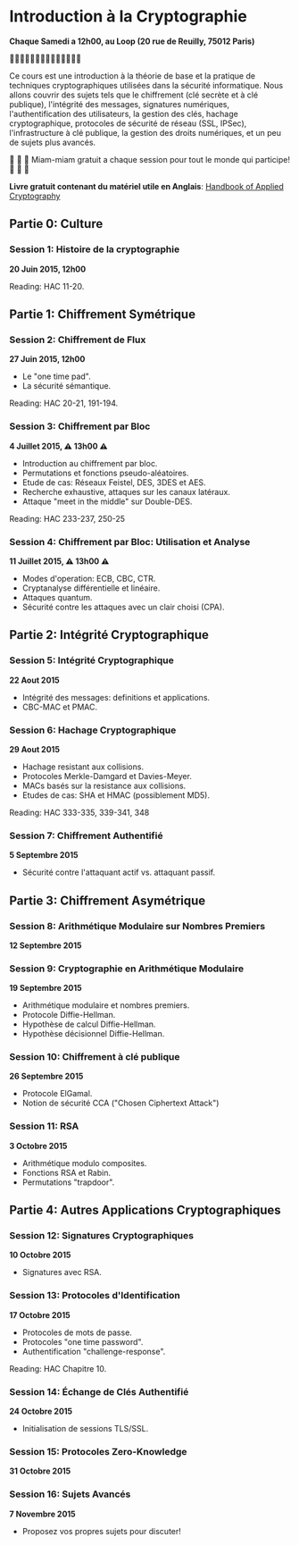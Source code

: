 # Introduction à la Cryptographie
**Chaque Samedi a 12h00, au Loop (20 rue de Reuilly, 75012 Paris)**

:key::key::key::key::key::key::key::key::key::key::key::key::key::key:

Ce cours est une introduction à la théorie de base et la pratique de techniques cryptographiques utilisées dans la sécurité informatique. Nous allons couvrir des sujets tels que le chiffrement (clé secrète et à clé publique), l'intégrité des messages, signatures numériques, l'authentification des utilisateurs, la gestion des clés, hachage cryptographique, protocoles de sécurité de réseau (SSL, IPSec), l'infrastructure à clé publique, la gestion des droits numériques, et un peu de sujets plus avancés.

:apple: :grapes: :cherries: Miam-miam gratuit a chaque session pour tout le monde qui participe! :apple: :grapes: :cherries:

**Livre gratuit contenant du matériel utile en Anglais**: [Handbook of Applied Cryptography](http://cacr.uwaterloo.ca/hac/)

## Partie 0: Culture

### Session 1: Histoire de la cryptographie
**20 Juin 2015, 12h00**  

Reading: HAC 11-20.

## Partie 1: Chiffrement Symétrique
 
### Session 2: Chiffrement de Flux
**27 Juin 2015, 12h00**
* Le "one time pad".
* La sécurité sémantique.  

Reading: HAC 20-21, 191-194.
 
### Session 3: Chiffrement par Bloc
**4 Juillet 2015, :warning: 13h00 :warning:**
* Introduction au chiffrement par bloc.
* Permutations et fonctions pseudo-aléatoires.
* Etude de cas: Réseaux Feistel, DES, 3DES et AES.
* Recherche exhaustive, attaques sur les canaux latéraux.
* Attaque "meet in the middle" sur Double-DES.

Reading: HAC 233-237, 250-25
 
### Session 4: Chiffrement par Bloc: Utilisation et Analyse
**11 Juillet 2015, :warning: 13h00 :warning:**
* Modes d'operation: ECB, CBC, CTR.
* Cryptanalyse différentielle et linéaire.
* Attaques quantum.
* Sécurité contre les attaques avec un clair choisi (CPA).

## Partie 2: Intégrité Cryptographique
 
### Session 5: Intégrité Cryptographique
**22 Aout 2015**
* Intégrité des messages: definitions et applications.
* CBC-MAC et PMAC.
 
### Session 6: Hachage Cryptographique
**29 Aout 2015**
* Hachage resistant aux collisions.
* Protocoles Merkle-Damgard et Davies-Meyer.
* MACs basés sur la resistance aux collisions.
* Etudes de cas: SHA et HMAC (possiblement MD5).  

Reading: HAC 333-335, 339-341, 348
 
### Session 7: Chiffrement Authentifié
**5 Septembre 2015**
* Sécurité contre l'attaquant actif vs. attaquant passif.

## Partie 3: Chiffrement Asymétrique
 
### Session 8: Arithmétique Modulaire sur Nombres Premiers
**12 Septembre 2015**

### Session 9: Cryptographie en Arithmétique Modulaire
**19 Septembre 2015**
* Arithmétique modulaire et nombres premiers.
* Protocole Diffie-Hellman.
* Hypothèse de calcul Diffie-Hellman.
* Hypothèse décisionnel Diffie-Hellman.
 
### Session 10: Chiffrement à clé publique
**26 Septembre 2015**
* Protocole ElGamal.
* Notion de sécurité CCA ("Chosen Ciphertext Attack")
 
### Session 11: RSA
**3 Octobre 2015**
* Arithmétique modulo composites.
* Fonctions RSA et Rabin.
* Permutations "trapdoor".

## Partie 4: Autres Applications Cryptographiques

### Session 12: Signatures Cryptographiques
**10 Octobre 2015**
* Signatures avec RSA.

### Session 13: Protocoles d'Identification
**17 Octobre 2015**
* Protocoles de mots de passe.
* Protocoles "one time password".
* Authentification "challenge-response".  

Reading: HAC Chapitre 10.
 
### Session 14: Échange de Clés Authentifié
**24 Octobre 2015**
* Initialisation de sessions TLS/SSL.
 
### Session 15: Protocoles Zero-Knowledge
**31 Octobre 2015**

### Session 16: Sujets Avancés
**7 Novembre 2015**
* Proposez vos propres sujets pour discuter!

